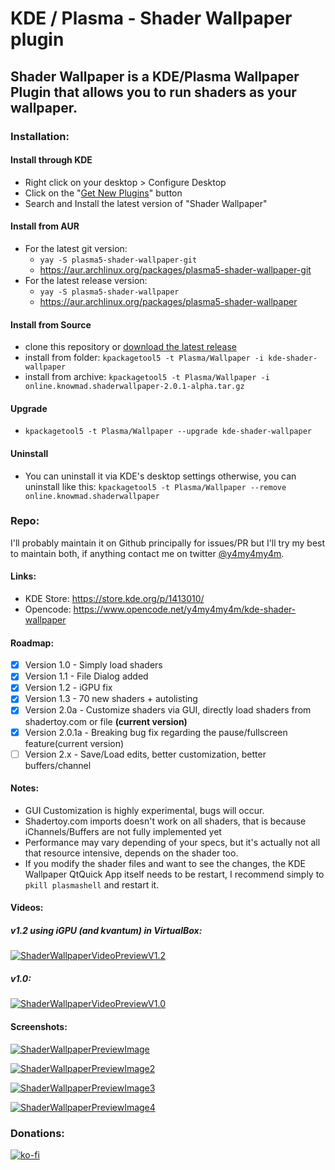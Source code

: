 # KDE / Plasma - Shader Wallpaper plugin


## Shader Wallpaper is a KDE/Plasma Wallpaper Plugin that allows you to run shaders as your wallpaper.

### Installation:
#### Install through KDE
- Right click on your desktop > Configure Desktop
- Click on the "[Get New Plugins](https://user-images.githubusercontent.com/8145020/92334553-c1f1f480-f054-11ea-959d-1017fec92db4.png)" button
- Search and Install the latest version of "Shader Wallpaper"

#### Install from AUR
- For the latest git version:
  - `yay -S plasma5-shader-wallpaper-git` 
  - https://aur.archlinux.org/packages/plasma5-shader-wallpaper-git
- For the latest release version:
  - `yay -S plasma5-shader-wallpaper`
  - https://aur.archlinux.org/packages/plasma5-shader-wallpaper

#### Install from Source
- clone this repository or [download the latest release](https://github.com/y4my4my4m/kde-shader-wallpaper/releases)
- install from folder: `kpackagetool5 -t Plasma/Wallpaper -i kde-shader-wallpaper`
- install from archive: `kpackagetool5 -t Plasma/Wallpaper -i online.knowmad.shaderwallpaper-2.0.1-alpha.tar.gz`

#### Upgrade
- `kpackagetool5 -t Plasma/Wallpaper --upgrade kde-shader-wallpaper`

#### Uninstall
- You can uninstall it via KDE's desktop settings otherwise, you can uninstall like this: `kpackagetool5 -t Plasma/Wallpaper --remove online.knowmad.shaderwallpaper`

### Repo:
I'll probably maintain it on Github principally for issues/PR but I'll try my best to maintain both, if anything contact me on twitter [@y4my4my4m](https://twitter.com/@y4my4my4m).

#### Links:
- KDE Store: https://store.kde.org/p/1413010/
- Opencode: https://www.opencode.net/y4my4my4m/kde-shader-wallpaper

#### Roadmap:
- [x] Version 1.0  - Simply load shaders
- [x] Version 1.1  - File Dialog added
- [x] Version 1.2  - iGPU fix
- [x] Version 1.3  - 70 new shaders + autolisting
- [x] Version 2.0a - Customize shaders via GUI, directly load shaders from shadertoy.com or file **(current version)**
- [x] Version 2.0.1a - Breaking bug fix regarding the pause/fullscreen feature(current version)
- [ ] Version 2.x  - Save/Load edits, better customization, better buffers/channel

#### Notes:
- GUI Customization is highly experimental, bugs will occur.
- Shadertoy.com imports doesn't work on all shaders, that is because iChannels/Buffers are not fully implemented yet
- Performance may vary depending of your specs, but it's actually not all that resource intensive, depends on the shader too.
- If you modify the shader files and want to see the changes, the KDE Wallpaper QtQuick App itself needs to be restart, I recommend simply to `pkill plasmashell` and restart it.

#### Videos:

##### v1.2 using iGPU (and kvantum) in VirtualBox:

[![ShaderWallpaperVideoPreviewV1.2](https://cdn-cf-east.streamable.com/image/1g7muc_first.jpg?Expires=1599641820&Signature=kBzPch9XeiD3AieRh4sXd84JdQIknV2KK1m~w7KtXcO-5LH~JCeG8Wngq2p45Z521BWfd2jxpaujTV3618h91u4EnBSzMDRskpxPuSQ4x9uihB0gQ7u4OZjfLt3g-dXLa69Vh6V8~NCDuqo6v3G24vlQND-GArKa~lDPQvnNj2qt-cOIuFLyO0cBwJG4MTu-9C2zOe2wjR2s-cj8IAi4PweeMpJqeKZepDpe9grl8Wry8s3ahP9hZfUyCBs53LnWsEbfe2Ze01j6Bo07gXXb5rAQXYvfI7WxIDX2S7L5f33OxxJNxa4v1Jeg-aAsrW9Ij-86b9qtfsjN1IE6wUOzpQ__&Key-Pair-Id=APKAIEYUVEN4EVB2OKEQ)](https://streamable.com/1g7muc)

##### v1.0:
[![ShaderWallpaperVideoPreviewV1.0](https://cdn-cf-east.streamable.com/image/yeqam9.jpg?Expires=1599641220&Signature=NCZXLhg5owCeCiBx8wg7FIO2oOZ~6y9b-we72JE0icG9Cw649dYPPRqDzuOnXsvOEe0omZhhlckbcdLZg6QKbMm9R6UUkN3g-hs4Y8WAJcWIXrantAsWlg309a2vu-gIkHV06eOYczdC3BBzprRHLh8BuKGRQyIAvxLYyf25mWexhPVrZHvrXsl-PFWN1tH~LLL14vD1oaoysupJxnF26qLVv1nAGB-AzYn7GVAcnJmpOPUbKz~jl2Z6iWy1fgJYu~Dym5Hxphc21-XIOHSqXYjkZFDslyevRJVcfqAsnfOzsm3GwRmBQ8hYB5wO5lpp4DnAUuDjtzY9d5sB025U0Q__&Key-Pair-Id=APKAIEYUVEN4EVB2OKEQ)](https://streamable.com/yeqam9)

#### Screenshots:

[![ShaderWallpaperPreviewImage](https://images.pling.com/img/00/00/58/32/49/1413010/ef67e0df43137d0d42b81afe700e83aa9cf2c911ab4619aa6ba072894a404c658546.png)](https://images.pling.com/img/00/00/58/32/49/1413010/ef67e0df43137d0d42b81afe700e83aa9cf2c911ab4619aa6ba072894a404c658546.png)

[![ShaderWallpaperPreviewImage2](https://images.pling.com/img/00/00/58/32/49/1413010/95ec8cf5ca97eac0504faa68b297355964a9c6d4e1e1e161609997356b9a6d75fe6d.png)](https://images.pling.com/img/00/00/58/32/49/1413010/95ec8cf5ca97eac0504faa68b297355964a9c6d4e1e1e161609997356b9a6d75fe6d.png)

[![ShaderWallpaperPreviewImage3](https://images.pling.com/img/00/00/58/32/49/1413010/67b57155b2a2a2cd63f6d5545af2f6da3f5298c081c5ab05a72f6c17aa56aee79afd.png)](https://images.pling.com/img/00/00/58/32/49/1413010/67b57155b2a2a2cd63f6d5545af2f6da3f5298c081c5ab05a72f6c17aa56aee79afd.png)

[![ShaderWallpaperPreviewImage4](https://images.pling.com/img/00/00/58/32/49/1413010/b5026604b9009c3541e25b98bbaa0450d17a52ceee878f8b44383bb5e3570c3f251d.png)](https://images.pling.com/img/00/00/58/32/49/1413010/b5026604b9009c3541e25b98bbaa0450d17a52ceee878f8b44383bb5e3570c3f251d.png)


### Donations:
[![ko-fi](https://www.ko-fi.com/img/githubbutton_sm.svg)](https://ko-fi.com/I2I525V5R)
